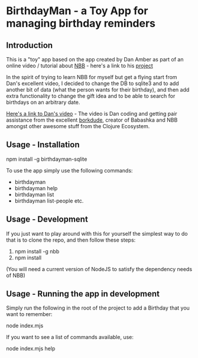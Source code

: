 # BirthdayMan - a Toy App for managing birthday reminders

## Introduction

This is a "toy" app based on the app created by Dan Amber as part of an online video / tutorial about
[NBB](https://github.com/babashka/nbb) - here's a link to his [project](https://github.com/danownsthisspace/birthman)

In the spirit of trying to learn NBB for myself but get a flying start from Dan's excellent video, I decided
to change the DB to sqlite3 and to add another bit of data (what the person wants for their birthday), and
then add extra functionality to change the gift idea and to be able to search for birthdays on an arbitrary date.

[Here's a link to Dan's video](https://youtu.be/_-G9EKaAyuI) - The video is Dan coding and getting pair assistance
from the excellent [borkdude](https://github.com/borkdude), creator of Babashka and NBB amongst other awesome stuff
from the Clojure Ecosystem.

## Usage - Installation

npm install -g birthdayman-sqlite

To use the app simply use the following commands:

* birthdayman
* birthdayman help
* birthdayman list
* birthdayman list-people
etc.

## Usage - Development

If you just want to play around with this for yourself the simplest way to do that is to clone the repo, and then follow these steps:

1. npm install -g nbb
2. npm install

(You will need a current version of NodeJS to satisfy the dependency needs of NBB)

## Usage - Running the app in development

Simply run the following in the root of the project to add a Birthday that you want to remember:

node index.mjs

If you want to see a list of commands available, use:

node index.mjs help